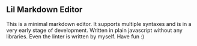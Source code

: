 ## Lil Markdown Editor

This is a minimal markdown editor. It supports multiple syntaxes and is in a very early stage of development. Written in plain javascript without any libraries. Even the linter is written by myself. Have fun :)